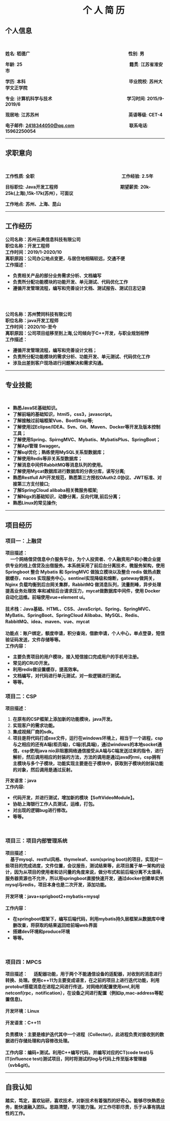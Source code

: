 # &nbsp;&nbsp;&nbsp;&nbsp;&nbsp;&nbsp;&nbsp;&nbsp;&nbsp;&nbsp;&nbsp;&nbsp;&nbsp;&nbsp;&nbsp;&nbsp;&nbsp;&nbsp;&nbsp;&nbsp;&nbsp;&nbsp;&nbsp;&nbsp;&nbsp;&nbsp;&nbsp;&nbsp;&nbsp;&nbsp;&nbsp;&nbsp;&nbsp;&nbsp;&nbsp;&nbsp;&nbsp;个&nbsp;人&nbsp;简&nbsp;历

## 个人信息
<br/>

**姓名**: **嵇德广**&nbsp;&nbsp;&nbsp;&nbsp;&nbsp;&nbsp;&nbsp;&nbsp;&nbsp;&nbsp;&nbsp;&nbsp;&nbsp;&nbsp;&nbsp;&nbsp;&nbsp;&nbsp;&nbsp;&nbsp;&nbsp;&nbsp;&nbsp;&nbsp;&nbsp;&nbsp;&nbsp;&nbsp;&nbsp;&nbsp;&nbsp;&nbsp;&nbsp;&nbsp;&nbsp;&nbsp;&nbsp;&nbsp;&nbsp;&nbsp;&nbsp;&nbsp;&nbsp;&nbsp;&nbsp;&nbsp;&nbsp;&nbsp;&nbsp;&nbsp;&nbsp;&nbsp;&nbsp;&nbsp;&nbsp;&nbsp;&nbsp;&nbsp;&nbsp;&nbsp;&nbsp;&nbsp;&nbsp;&nbsp;&nbsp;&nbsp;&nbsp;&nbsp;&nbsp;&nbsp;&nbsp;&nbsp;&nbsp;&nbsp;&nbsp;&nbsp;&nbsp;&nbsp;&nbsp;**性别**: **男**

**年龄**: **25**&nbsp;&nbsp;&nbsp;&nbsp;&nbsp;&nbsp;&nbsp;&nbsp;&nbsp;&nbsp;&nbsp;&nbsp;&nbsp;&nbsp;&nbsp;&nbsp;&nbsp;&nbsp;&nbsp;&nbsp;&nbsp;&nbsp;&nbsp;&nbsp;&nbsp;&nbsp;&nbsp;&nbsp;&nbsp;&nbsp;&nbsp;&nbsp;&nbsp;&nbsp;&nbsp;&nbsp;&nbsp;&nbsp;&nbsp;&nbsp;&nbsp;&nbsp;&nbsp;&nbsp;&nbsp;&nbsp;&nbsp;&nbsp;&nbsp;&nbsp;&nbsp;&nbsp;&nbsp;&nbsp;&nbsp;&nbsp;&nbsp;&nbsp;&nbsp;&nbsp;&nbsp;&nbsp;&nbsp;&nbsp;&nbsp;&nbsp;&nbsp;&nbsp;&nbsp;&nbsp;&nbsp;&nbsp;&nbsp;&nbsp;&nbsp;&nbsp;&nbsp;&nbsp;&nbsp;&nbsp;&nbsp;&nbsp;&nbsp;&nbsp;&nbsp;&nbsp;**籍贯**: **江苏省淮安市**

**学历**: **本科**&nbsp;&nbsp;&nbsp;&nbsp;&nbsp;&nbsp;&nbsp;&nbsp;&nbsp;&nbsp;&nbsp;&nbsp;&nbsp;&nbsp;&nbsp;&nbsp;&nbsp;&nbsp;&nbsp;&nbsp;&nbsp;&nbsp;&nbsp;&nbsp;&nbsp;&nbsp;&nbsp;&nbsp;&nbsp;&nbsp;&nbsp;&nbsp;&nbsp;&nbsp;&nbsp;&nbsp;&nbsp;&nbsp;&nbsp;&nbsp;&nbsp;&nbsp;&nbsp;&nbsp;&nbsp;&nbsp;&nbsp;&nbsp;&nbsp;&nbsp;&nbsp;&nbsp;&nbsp;&nbsp;&nbsp;&nbsp;&nbsp;&nbsp;&nbsp;&nbsp;&nbsp;&nbsp;&nbsp;&nbsp;&nbsp;&nbsp;&nbsp;&nbsp;&nbsp;&nbsp;&nbsp;&nbsp;&nbsp;&nbsp;&nbsp;&nbsp;&nbsp;&nbsp;&nbsp;&nbsp;&nbsp;&nbsp;&nbsp;**毕业院校**: **苏州大学文正学院**

**专业**: **计算机科学与技术**&nbsp;&nbsp;&nbsp;&nbsp;&nbsp;&nbsp;&nbsp;&nbsp;&nbsp;&nbsp;&nbsp;&nbsp;&nbsp;&nbsp;&nbsp;&nbsp;&nbsp;&nbsp;&nbsp;&nbsp;&nbsp;&nbsp;&nbsp;&nbsp;&nbsp;&nbsp;&nbsp;&nbsp;&nbsp;&nbsp;&nbsp;&nbsp;&nbsp;&nbsp;&nbsp;&nbsp;&nbsp;&nbsp;&nbsp;&nbsp;&nbsp;&nbsp;&nbsp;&nbsp;&nbsp;&nbsp;&nbsp;&nbsp;&nbsp;&nbsp;&nbsp;&nbsp;&nbsp;&nbsp;&nbsp;&nbsp;&nbsp;&nbsp;&nbsp;&nbsp;**学习时间**: **2015/9-2019/6**



**现居地**: **江苏苏州**&nbsp;&nbsp;&nbsp;&nbsp;&nbsp;&nbsp;&nbsp;&nbsp;&nbsp;&nbsp;&nbsp;&nbsp;&nbsp;&nbsp;&nbsp;&nbsp;&nbsp;&nbsp;&nbsp;&nbsp;&nbsp;&nbsp;&nbsp;&nbsp;&nbsp;&nbsp;&nbsp;&nbsp;&nbsp;&nbsp;&nbsp;&nbsp;&nbsp;&nbsp;&nbsp;&nbsp;&nbsp;&nbsp;&nbsp;&nbsp;&nbsp;&nbsp;&nbsp;&nbsp;&nbsp;&nbsp;&nbsp;&nbsp;&nbsp;&nbsp;&nbsp;&nbsp;&nbsp;&nbsp;&nbsp;&nbsp;&nbsp;&nbsp;&nbsp;&nbsp;&nbsp;&nbsp;&nbsp;&nbsp;&nbsp;&nbsp;&nbsp;&nbsp;&nbsp;&nbsp;&nbsp;&nbsp;**英语等级**: **CET-4**


**电子邮件**: **2418344050@qq.com**&nbsp;&nbsp;&nbsp;&nbsp;&nbsp;&nbsp;&nbsp;&nbsp;&nbsp;&nbsp;&nbsp;&nbsp;&nbsp;&nbsp;&nbsp;&nbsp;&nbsp;&nbsp;&nbsp;&nbsp;&nbsp;&nbsp;&nbsp;&nbsp;&nbsp;&nbsp;&nbsp;&nbsp;&nbsp;&nbsp;&nbsp;&nbsp;&nbsp;&nbsp;&nbsp;&nbsp;&nbsp;&nbsp;&nbsp;&nbsp;&nbsp;&nbsp;&nbsp;&nbsp;**联系电话**: **15962250054**



---

## 求职意向
<br/>

**工作性质**: **全职**&nbsp;&nbsp;&nbsp;&nbsp;&nbsp;&nbsp;&nbsp;&nbsp;&nbsp;&nbsp;&nbsp;&nbsp;&nbsp;&nbsp;&nbsp;&nbsp;&nbsp;&nbsp;&nbsp;&nbsp;&nbsp;&nbsp;&nbsp;&nbsp;&nbsp;&nbsp;&nbsp;&nbsp;&nbsp;&nbsp;&nbsp;&nbsp;&nbsp;&nbsp;&nbsp;&nbsp;&nbsp;&nbsp;&nbsp;&nbsp;&nbsp;&nbsp;&nbsp;&nbsp;&nbsp;&nbsp;&nbsp;&nbsp;&nbsp;&nbsp;&nbsp;&nbsp;&nbsp;&nbsp;&nbsp;&nbsp;&nbsp;&nbsp;&nbsp;&nbsp;&nbsp;&nbsp;&nbsp;&nbsp;&nbsp;&nbsp;&nbsp;&nbsp;&nbsp;&nbsp;**工作经验**: **2.5年**

**目标职位**: **Java开发工程师**&nbsp;&nbsp;&nbsp;&nbsp;&nbsp;&nbsp;&nbsp;&nbsp;&nbsp;&nbsp;&nbsp;&nbsp;&nbsp;&nbsp;&nbsp;&nbsp;&nbsp;&nbsp;&nbsp;&nbsp;&nbsp;&nbsp;&nbsp;&nbsp;&nbsp;&nbsp;&nbsp;&nbsp;&nbsp;&nbsp;&nbsp;&nbsp;&nbsp;&nbsp;&nbsp;&nbsp;&nbsp;&nbsp;&nbsp;&nbsp;&nbsp;&nbsp;&nbsp;&nbsp;&nbsp;&nbsp;&nbsp;&nbsp;&nbsp;&nbsp;**期望薪资**: **20k-25k(上海),15k-17k(苏州），可面议**


**工作地点**: **苏州、上海、昆山**


---

## 工作经历

**公司名称：苏州云奥信息科技有限公司**<br/>
**职位名称：开发工程师**<br/>
**工作时间：2019/1-2020/10**<br/>
**离职原因：公司办公地点变更，与居住地相隔较远，交通不便**<br/>
**工作描述：**<br/>
 - **负责相关产品的部分业务需求分析、文档编写**
 - **负责所分配功能模块的功能开发、单元测试、代码优化工作**
 - **遵循开发管理流程，编写和完善设计文档、测试报告、测试日志记录**

<br/><br/>

**公司名称：苏州赞同科技有限公司**<br/>
**职位名称：java开发工程师**<br/>
**工作时间：2020/10-至今**<br/>
**离职原因：公司项目组移至到上海,公司倾向于C++开发，与职业规划相悖**<br/>
**工作描述：**<br/>
 - **遵循开发管理流程，编写和完善设计文档；**
 - **负责所分配功能模块的需求分析、功能开发、单元测试、代码优化工作**
 - **涉及出差到客户现场进行问题解决和需求沟通。**

---


## 专业技能
<br/>

- **熟悉JavaSE基础知识。**
- **了解前端的基础知识，html5，css3，javascript。**
- **了解接触过前端框架Vue、BootStrap等;**
- **了解使用过Eclipse/IDEA、Svn、Git、Maven、Docker等开发及版本控制工具；**
- **了解使用Spring、SpirngMVC、Mybatis、MybatisPlus、SpringBoot；**
- **了解Api管理 Swagger。**
- **了解sql优化；熟练使用MySQL关系型数据库；**
- **了解使用Redis等非关系型数据库；**
- **了解消息中间件RabbitMQ等消息队列的使用。**
- **了解使用Mycat数据库进行数据库的分表分库，读写分离;**
- **熟悉Restfull API开发规范，熟悉第三方授权OAuth2.0协议、JWT标准、对接第三方支付接口;**
- **了解SpringCloud alibaba相关微服务框架;**
- **了解Nigx的基础知识，动静分离，反向代理,前后分离；**
- **熟悉Linux的常见操作;**

---

## 项目经历

### 项目一：上融贷
**项目描述：**<br/>
&nbsp;&nbsp;&nbsp;&nbsp;**一个网络借贷信息中介服务平台，为个人投资者、个人融资用户和小微企业提供专业的线上信贷及出借服务。本系统采用了前后台分离技术，微服务架构，使用 Springboot 整合 Mybatis 和 SpringMVC 做独立模块以及整合 redis 做热点数据缓存，nacos 实现服务中心，sentinel实现降级和熔断，gateway做网关， Nginx 负载均衡到后台网关集群，RabbitMQ 做消息队列，流量削峰，异步处理提高业务处理效 率和减轻后台请求压力，mycat做数据库中间件，使用 Docker 自动化运维。前端使用vue+element ui。**<br/><br/>
**技术栈：Java基础、HTML、CSS、JavaScript、Spring、SpringMVC、MyBatis、SpringBoot、SpringCloud Alibaba、MySQL、Redis、RabbitMQ、idea、maven、vue、mycat** <br/><br/>
**功能点：账户绑定，额度申请，积分查询，借款申请，个人中心，单点登录，短信验证码发送，文件存储等等。**<br/>
**工作内容：** <br/>
- **主要负责项目的用户模块，接入短信接口完成用户的手机号注册。**<br/>
- **常见的CRUD开发。**<br/>
- **利用redis做设置缓存，提高效率。**<br/>
- **文档编写，对代码进行单元测试，对一些逻辑进行测试。**<br/>
- **等等。** <br/>

### 项目二：CSP
**项目描述：**
1. **在原有的CSP框架上添加新的功能模块，java开发。**<br/>
2. **实现客户的需求功能。**<br/>
3. **集成视频厂商的sdk。**<br/>
4. **项目是将代码打成exe文件，运行在windows环境上，相当于一个进程，csp与之相应的还有A端(柜员端)，C端(机具端)，通过windows的本地socket通信，csp使用java nio非阻塞网络通信接受从A端与C端发送过来的指令，进行解析，然后调用相应的封装的方法，方法的调用是通过java的rmi，csp拥有主模块与多个子模块，功能实现主要是在子模块中，获取到子模块的封装功能的对象，然后调用是通过反射。**<br/>



**开发语言：java**<br/>
**工作内容:**<br/>
- **代码开发，并进行测试，增加新的模块【SoftVideoModule】。**<br/>
- **协助上海银行工作人员测试，运维，打包。**<br/>
- **对出现的逻辑bug进行修改。**<br/>
- **等等。**
<br/>

### 项目三：项目内部管理系统

**项目描述：**<br/>
&nbsp;&nbsp;&nbsp;&nbsp;**基于mysql、restful风格、thymeleaf、ssm(spring boot)的项目，实现对一些项目的完成进度，文件位置，会议报告，测试结果等，此项目属于单一架构的设计，因为从项目的使用者和访问量的角度来说，做分布式和前后端分离不太值得，服务器资源也不允许，所以用springboot直接快速开发，通过docker创建单实例mysql与redis，项目本身也是二次开发，添加功能。**<br/><br/>
**开发环境：java+sprigboot2+mybatis+mysql**<br/><br/>
**工作内容：**<br/>
- **在springboot框架下，编写后端代码，利用mybatis持久层框架从数据库中增删改查，将获取的结果返回给前端web界面**<br/>
- **搭建dev环境和produce环境**<br/>
- **等等。** <br/>
<br/>

### 项目四：MPCS<br/>
**项目描述：**
&nbsp;&nbsp;&nbsp;&nbsp;**适配器功能，用于两个不能通信设备的适配器，对收到的消息进行转换、处理。使用c++11为主要变成语言，在之前的项目上进行迭代功能，利用protobuf搭载消息在进程之间进行传送，对网络的配置使用xml,利用netconf(rpc，notification），在设备之间进行配置（例如ip,mac-address等配置信息)。<br/><br/>
开发环境：Linux<br/><br/>
开发语言：C++11<br/><br/>
负责模块：主要是维护迭代其中一个进程（Collector)，此进程负责对接收到的数据进行存储处理和内容修改处理。<br/><br/>
工作内容：编码+测试。利用C++编写代码，并编写对应的CT(code test)与IT(influence test)测试项目，同时将测试的log与代码上传至版本管理器（svb&git)。**


---

## 自我认知

**踏实，笃定，喜欢钻研，喜欢技术，对新技术有着强烈的好奇心。能够尽快熟悉业务，能快速融入团队。思路清楚，学习能力强。对工作尽职尽责，乐于从事有挑战性的工作。**

